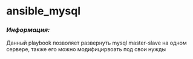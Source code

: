 # **ansible_mysql**

### *Информация:*

Данный playbook позволяет развернуть mysql master-slave на одном сервере, также его можно модифицирвоать под свои нужды
